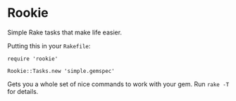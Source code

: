 # Rookie

Simple Rake tasks that make life easier.

Putting this in your `Rakefile`:

    require 'rookie'

    Rookie::Tasks.new 'simple.gemspec'

Gets you a whole set of nice commands to work with your gem. Run `rake -T` for
details.
